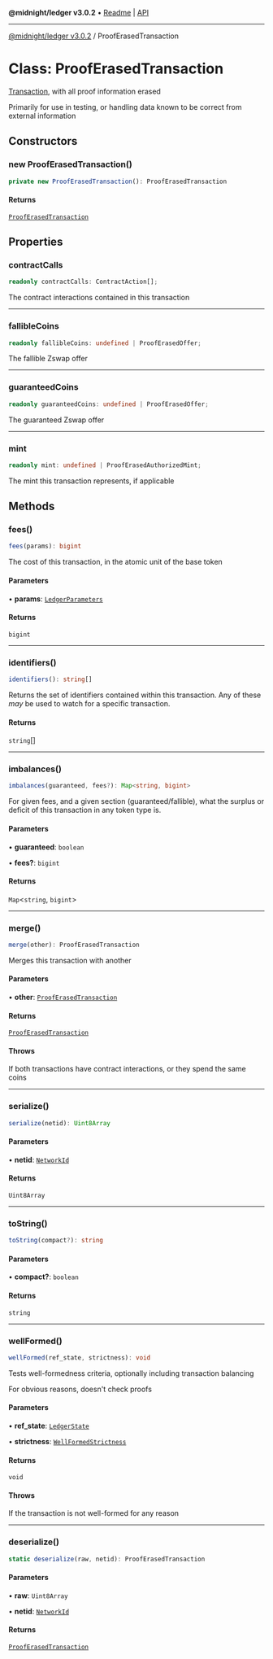**@midnight/ledger v3.0.2** • [Readme](../README.md) \| [API](../globals.md)

***

[@midnight/ledger v3.0.2](../README.md) / ProofErasedTransaction

# Class: ProofErasedTransaction

[Transaction](Transaction.md), with all proof information erased

Primarily for use in testing, or handling data known to be correct from
external information

## Constructors

### new ProofErasedTransaction()

```ts
private new ProofErasedTransaction(): ProofErasedTransaction
```

#### Returns

[`ProofErasedTransaction`](ProofErasedTransaction.md)

## Properties

### contractCalls

```ts
readonly contractCalls: ContractAction[];
```

The contract interactions contained in this transaction

***

### fallibleCoins

```ts
readonly fallibleCoins: undefined | ProofErasedOffer;
```

The fallible Zswap offer

***

### guaranteedCoins

```ts
readonly guaranteedCoins: undefined | ProofErasedOffer;
```

The guaranteed Zswap offer

***

### mint

```ts
readonly mint: undefined | ProofErasedAuthorizedMint;
```

The mint this transaction represents, if applicable

## Methods

### fees()

```ts
fees(params): bigint
```

The cost of this transaction, in the atomic unit of the base token

#### Parameters

• **params**: [`LedgerParameters`](LedgerParameters.md)

#### Returns

`bigint`

***

### identifiers()

```ts
identifiers(): string[]
```

Returns the set of identifiers contained within this transaction. Any of
these *may* be used to watch for a specific transaction.

#### Returns

`string`[]

***

### imbalances()

```ts
imbalances(guaranteed, fees?): Map<string, bigint>
```

For given fees, and a given section (guaranteed/fallible), what the
surplus or deficit of this transaction in any token type is.

#### Parameters

• **guaranteed**: `boolean`

• **fees?**: `bigint`

#### Returns

`Map`\<`string`, `bigint`\>

***

### merge()

```ts
merge(other): ProofErasedTransaction
```

Merges this transaction with another

#### Parameters

• **other**: [`ProofErasedTransaction`](ProofErasedTransaction.md)

#### Returns

[`ProofErasedTransaction`](ProofErasedTransaction.md)

#### Throws

If both transactions have contract interactions, or they spend the
same coins

***

### serialize()

```ts
serialize(netid): Uint8Array
```

#### Parameters

• **netid**: [`NetworkId`](../enumerations/NetworkId.md)

#### Returns

`Uint8Array`

***

### toString()

```ts
toString(compact?): string
```

#### Parameters

• **compact?**: `boolean`

#### Returns

`string`

***

### wellFormed()

```ts
wellFormed(ref_state, strictness): void
```

Tests well-formedness criteria, optionally including transaction balancing

For obvious reasons, doesn't check proofs

#### Parameters

• **ref\_state**: [`LedgerState`](LedgerState.md)

• **strictness**: [`WellFormedStrictness`](WellFormedStrictness.md)

#### Returns

`void`

#### Throws

If the transaction is not well-formed for any reason

***

### deserialize()

```ts
static deserialize(raw, netid): ProofErasedTransaction
```

#### Parameters

• **raw**: `Uint8Array`

• **netid**: [`NetworkId`](../enumerations/NetworkId.md)

#### Returns

[`ProofErasedTransaction`](ProofErasedTransaction.md)
